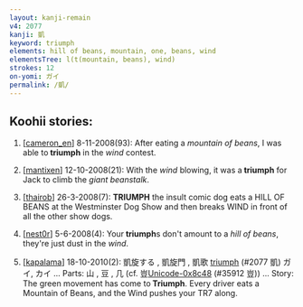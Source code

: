 ```yaml
---
layout: kanji-remain
v4: 2077
kanji: 凱
keyword: triumph
elements: hill of beans, mountain, one, beans, wind
elementsTree: l(t(mountain, beans), wind)
strokes: 12
on-yomi: ガイ
permalink: /凱/
---
```


## Koohii stories: 

1) [<a href="http://kanji.koohii.com/profile/cameron_en">cameron_en</a>] 8-11-2008(93): After eating a <em>mountain of beans</em>, I was able to<strong> triumph</strong> in the <em>wind</em> contest.

2) [<a href="http://kanji.koohii.com/profile/mantixen">mantixen</a>] 12-10-2008(21): With the <em>wind</em> blowing, it was a<strong> triumph</strong> for Jack to climb the <em>giant beanstalk</em>.

3) [<a href="http://kanji.koohii.com/profile/thairob">thairob</a>] 26-3-2008(7): <strong>TRIUMPH</strong> the insult comic dog eats a HILL OF BEANS at the Westminster Dog Show and then breaks WIND in front of all the other show dogs.

4) [<a href="http://kanji.koohii.com/profile/nest0r">nest0r</a>] 5-6-2008(4): Your<strong> triumph</strong>s don&#039;t amount to a <em>hill of beans</em>, they&#039;re just dust in the <em>wind</em>.

5) [<a href="http://kanji.koohii.com/profile/kapalama">kapalama</a>] 18-10-2010(2): 凱旋する , 凱旋門 , 凱歌 <a href="../v4/2077.html">triumph</a> (#2077 凱) ガイ, カイ ... Parts: 山 , 豆 , 几 (cf. 豈<a href="http://kanji.koohii.com/study/kanji/35912">Unicode-0x8c48</a> (#35912 豈)) ... Story: The green movement has come to<strong> Triumph</strong>. Every driver eats a Mountain of Beans, and the Wind pushes your TR7 along.


